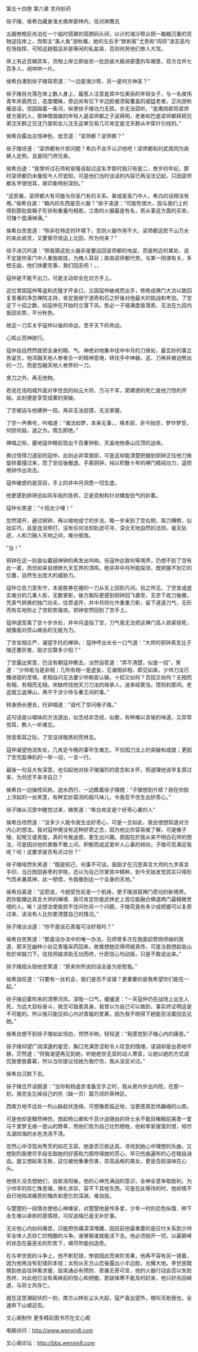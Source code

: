 第五十四卷 第六章 灵丹妙药

徐子陵、侯希白藏身淮水南岸密林内，往对岸瞧去

五艘叁桅巨舟泊在一个临时搭建的简陋码头间，以计的海沙帮众把一箱箱沉重的货物送往岸上，而帮主“美人鱼”游秋雁，她的左右手“胖刺客”尤贵和“闯将”凌志高均在场指挥，可知这趟载运非是等闲的私盐易，否则何劳他们叁人大驾。

岸上有近百辆货车，货物上岸立即由另一批劲装大搬进密蓬的车厢里，双方合共七百多人，闹哄哄一片。

侯希白凑到徐子陵耳旁道：“一边是海沙帮，另一是何方神圣？”

徐子陵目光落在岸上数人身上，最惹人注意是其中位美丽的年轻女子，与一名俊伟青年并肩而立，态度暧昧，旁边尚有位下半边脸被须髯覆盖的威猛老者，正向游秋雁说话，但因隔着一条河，纵使徐子陵功力无损，亦无法窃听，“是鹰扬郎将梁师督方面的人，那神情倡做的年轻人是梁师都之子梁舜明，老者和巴是梁师都拜把兄弟沈天群之兄沈乃堂和女儿沈无这单交易几可肯定是沈天群从中穿针引线的。”

侯希白露出古怪神色，低念道：“梁师都？梁师都？”

徐子陵讶道：“梁师都有什麽问题？希白不会不认识他吧！梁师都和刘武周同为突厥人走狗，且是同门师兄弟。

侯希白道：“我曾听过石师和安隆说起过这名字那时我只有是二、叁岁的年纪，那时梁师都仍未像现今人尽皆知，可是他们当时谈话的内容已再没法记起，只因梁师都名字很悦耳，故印象特别深刻。”

“这麽看，梁师都大有可能与你圣门有的关系，甚或是圣门中人，希白的话相当有用。”侯希白道：“箱内的东西是否火器？”徐子凌道：“可能性很大，因与我们上的得到那批偷箱子形状和重量均相若，江南的火器最是有名，若从事这方面的买卖，可赚个盘满神满。”

侯希白苦思道：“除非在特定的环境下，否则火器作用不大，梁师都这麽干山万水的来此收货，又要冒尽径运上北回，所为何来？”

徐子进沉吟道：“照我猜这批火器非是要运回梁师都的地盆，而是附近的某处，说不定是你圣门中人重施故技，为掩人耳目；故由梁师都代劳，与某一阴谋有关。多想无益，他们快要完事，我们回去吧！，，

寇仲是不能不出刀，可是主动却全在对方手上。

这位曾因寇仲等盗和氏璧才开金口，又因寇仲破戒而出手，修练成佛门大法以致回复青春的净念禅院主持，肯定是继宁道奇和石之轩後对他最大的挑战和考验。了空定下十招之数，如寇仲在开始时立落下风，势必一子错满盘皆落索，无法在九招内扳回劣势，平分秋色。

故这一刀实关乎寇仲以後的命运，至乎天下的命运。

心知止而神欲行。

寇仲自自然然就把全身的精、气、神绝对地集中往中中月的刀锋处，最玄妙的事立告诞生，他浑融天地人叁者合一的精神意境，转往手中神器，这、刀再非被迫劈出的一刀，而是包融天地人叁界的一刀。

舍刀之外，再无他物。

若说在洛阳城外面对李世民的如云大将、万马千军，窦建德的死亡是他刀悟的开始，此刻便是享受成果的突破。

了空被迫与他硬拚一招，再非无法捉摸，无法掌握。

了空一声佛号，吟唱道：“诸法如梦，本来无事，，境本寂，非今始空，梦作梦受，何损何益，迷之为，情忘即绝。”

禅唱之际，墓地寇仲眼前现出千百重钟影，天盖地他泰山压顶的迫来。

换过悟得刀道前的寇仲，此刻必非常狼狈，可是这却能清楚把握到铜钟正往他刀锋旋转着撞过来，而了空往後撤退，手离铜钟，纯以积数十年的禅门精纯功力，遥控用钟作出攻击。

寇仲被惑的是双目，手上的井中月洞悉一切玄虚。

他更感到排钟迅如风车般的急转，正是克制和针对螺旋劲气的妙着。

寇仲长笑道：“十招太少哩！”

忽然错开，避过铜钟，再以缩地成寸的步法，略一步来到了空右侧，挥刀横劈，似拙实巧，且是连消带打，没有任何法则轨迹可寻，深合天地自然的法则，毫无轨迹，人和刀融人天地之间，难分彼我。

“当！”

铜钟在这一刻直似暮鼓神钟的再发出呜响，任寇仲达致何等境界，仍想不到了空有此一着，而仿如来自缥缈九天玄界的清鸣，绝非井中月所能探测，既把握不到它的位置，自然生出庞大的威胁力。

寇仲立告刀意失守，本是胜券在握的一刀从天上回到凡间。目之所见，了空变成虚实难分的几重人影，无数掌影，後方脑际更感到铜钟回飞袭至，无奈下收刀後撤，凭真气转换的独门功夫，往旁退开，井中月则化作重重刀影，留下道道刀气，无形而有实地防止了空趁势强攻。铜钟安然回到了空手上。

寇仲退至离了空十步许处，井中月遥指了空，刀气竟无法把这禅门高人锁紧锁死，就像面对崇山峻岳的无能为力。

了空宝相庄严，凝望手托的禅钟。：寇仲呼出长长一口气道：“大师的铜钟真言比子陵还要厉害，刚才应算多少招？”

了空露出笑意，仍没有朝寇仲瞧去，淡然自若道：“弄不清楚，似是一招”，笑道：“少帅若当是非相；几所有相一是虚妄，见诸相非相，即见如来。少帅刀法已臻进窥的至境，老相自问无法要少帅俯首认输，十招又如何？百招又如何？无相而有相，有相而无相。宋缺终找他天刀刀法的继承人。迷来经累刍，悟则刹那间。老这就立返禅山，再不干涉少帅与秦王间的事。”

转身扬长便去，托钟唱道：“请代了空问候子陵。”

这句话是以唱咏的方法道出，似念经非念经，似歌，有种难以言喻的味道，又异常悦耳，教人一听难忘。

馀音索耳之际，了空没进暗黑的荒林去。

寇仲凝望他消失处，几肯定今晚的事毕生难忘，不仅因刀法上的突破和成就；更因了空充盈禅机的一举一动，一言一行。

最後一句且大有深意，也勾起他对徐子陵强烈的思念和关怀，照道理他该早复原过来，为何还不来寻自己？

侯希白一边操控风帆，逆水西行，一边瞧着徐子陵随：“子陵想到什麽？刚在你脸上浮起的一丝笑意，有种玄妙莫测的超凡味儿，令我忍不住生出好奇心。”

徐子陵从沉思中醒觉过来，微笑道：“希白肯定是个好奇心重的人”

侯希白坦然道：“没多少人能令我生出好奇心，可是一旦如此，我会很想知道对方内心的想法。我对寇仲便没有这种好奇之念，因为他比你容易被了解，可是像子陵、妃暄又或青旋，真的令我迷惑，更生出兴趣。原因在於我从来不明白石师的想法，可是因对他的畏敬不敢上问，积郁而成这爱听人心事的倾向，子陵可否满足我呢？哈！这要求是否有点过份？”

徐子陵哑然失笑道：“既是知己，何事不可谈。我刚才在沉思真言大师的九字真言手印，当日囫囵吞枣的学晓，还以为自己尽掌其中精粹，到今天始发觉其实只得形气而未兼其神，此一顿悟，令我像到达一个全身的天地。”

侯希白喜道：“这麽说，今趟受伤反是一个机缘，使子陵进窥禅门奇功的新境界。若你能臻达真言大师的禅境．我可肯定你是武林史上首位能融合佛道两门最精微至境的人。唉！这想法使我禁不住问你另一个问题，子陵究竟有多少成把握可以复原过来，该没有人比你更清楚自己的情况。”

徐子陵淡淡道：“你不是说石青璇可治好我吗？”

侯希白苦笑道：“那是没办法中的唯一办法，石师曾多次在我面前赞扬师娘的医道，那天在幽林小谷见青璇采药回来，故推想她应得师娘真传。可是当我想起岳山败於宋缺刀下。往找师娘求助无功而终，什麽信心均动摇，只是不敢说出来。”

徐子陵摇头陪他苦笑道：“原来你所说的话全是为安慰我。”

侯希自叹道：“只要有一丝机会，我们是否不该错？更重要的是我希望你们能在一起。”

徐子陵迎着吹来的清寒河风，深吸一口气，缓缓道：“一天寇仲仍在战场上出生人死，为远大目标奋斗，我怎可独善其身。我曾以为自己可以做到，事实终证明这是不可能的。所以我只能压抑心内对青璇的爱慕，因为我不晓得下趟能否活着回去见她。”

侯希白想不到徐子陵如此坦白，愕然半晌，轻轻道：“我感觉到子陵心内的痛苦。”

徐子陵仰望广阔深邃的星空，胸口充满苦涩和令人叹息的情绪，语调却是出奇地平静，茫然道：“但我渴望再见到她，听她绝世无双的动人萧音，让她以她的方式调侃我使我着窘，所以当你提议找她为我疗伤，我从没反对过。”

侯希白沉默下去。

徐子陵岔开话题道：“当你和杨虚彦准备交手之时，我从房内步出内院，在那一刻，我完全忘掉自己的伤（缺一页）碧万顷的草林区。

西南方地平远处一列山脉起伏连绵，可想像若临近地，当更感其宏伟巍峨的山势。

可是他却是黯然神伤，想起杨公卿和千百计追随自的将士永不能目睹眼前美景一爱马千里梦无缘一尝山的野草，而他们皆为自己壮烈牺牲，他和李家唐室的恨，倾尽五湖四海的水也洗涤不清。

忽然心中浮现尚秀芳的如花玉容，她是否已抵达高，寻找到她心中理想的乐曲，又想到烈吸使尽手段去取她的好感和力图夺得她的芳心，早已伤痕遍布的心在暗自淌血。旋又想起来玉致，这位被他重重伤害，崇高品格的美女，更是百般滋味在心头。

他很久没去想她们，自抵洛阳後，他的心神充满战的意识，全神全意争取胜利，为少帅军的存亡殊思竭，挣扎求存，容不下其他东西。可是在此等待的时，他却情不自已地陷进痛苦的悔疚和思忆的深渊，难自拔。

与楚楚的一段情也使他心神难安，对楚楚他是怜多爱，少年一时的恋色纵情．种下永生难以承担的感情袱，可叹追梅已是无补於事。

无论他心内如何痛苦，只能把伤痛深深埋藏，因目前他最重要的是应付关系到少帅军全体人员存亡的残酷的斗争。谁够狠谁就能活下去。他必须抛开一切，以最巅峰的状态在最恶劣的形势下，竭尽所能创造奇。

在与李世民的斗争上，他不断犯错，惨尝因此而来阶苦果，他再不容有另一错着，因为他再没有犯错的本钱；太阳从东方山峦後露出小半边脸，光耀大地。李世民既猜到他会往钟离求援，屈突通必有预防．奇袭无奇可言，他的火器行动会否以失败告终，对此他已没有离峡前的信心和把握。若跋锋寒不能及时赶来，他只好杀回峡道，与将士共存亡。

就在这思潮起伏的一刻，南方山林处尘头大起，寇产喜出望外，暗叫天助我也，全速奔下山坡迎去。

文心阁制作 更多精彩图书尽在文心阁

电脑访问：http://www.wenxin8.com

文心阁论坛：http://bbs.wenxin8.com